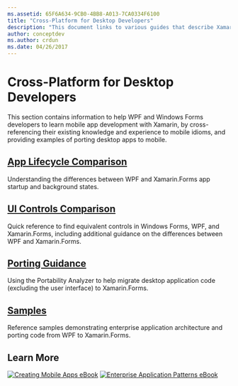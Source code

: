 ```yaml
---
ms.assetid: 65F6A634-9CB0-4BB8-A013-7CA0334F6100
title: "Cross-Platform for Desktop Developers"
description: "This document links to various guides that describe Xamarin.Forms for WPF and Windows Forms developers. The linked content explores application lifecycle, UI controls, porting guidance, and samples."
author: conceptdev
ms.author: crdun
ms.date: 04/26/2017
---
```


# Cross-Platform for Desktop Developers

This section contains information to help WPF and Windows Forms developers
to learn mobile app development with Xamarin, by cross-referencing their existing
knowledge and experience to mobile idioms, and providing examples of porting
desktop apps to mobile.

## [App Lifecycle Comparison](lifecycle.md)

Understanding the differences between WPF and Xamarin.Forms app startup and background states.

## [UI Controls Comparison](controls/index.md)

Quick reference to find equivalent controls in Windows Forms, WPF, and Xamarin.Forms, including additional guidance on the differences between WPF and Xamarin.Forms.

## [Porting Guidance](porting.md)

Using the Portability Analyzer to help migrate desktop application code (excluding the user interface) to Xamarin.Forms.

## [Samples](samples.md)

Reference samples demonstrating enterprise application architecture and
porting code from WPF to Xamarin.Forms.

## Learn More

[![Creating Mobile Apps eBook](images/creating-sml.png)](~/xamarin-forms/creating-mobile-apps-xamarin-forms/index.md) [![Enterprise Application Patterns eBook](images/enterprise-sml.png)](~/xamarin-forms/enterprise-application-patterns/index.md)
